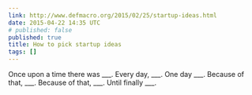 ```yaml
---
link: http://www.defmacro.org/2015/02/25/startup-ideas.html
date: 2015-04-22 14:35 UTC
# published: false
published: true
title: How to pick startup ideas
tags: []
---
```


Once upon a time there was ___. Every day, ___. One day ___. Because of that, ___. Because of that, ___. Until finally ___.
